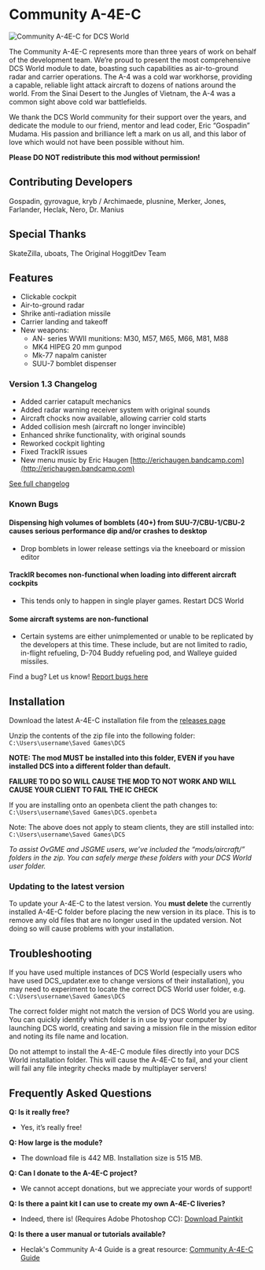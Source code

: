 # Community A-4E-C

![Community A-4E-C for DCS World](https://user-images.githubusercontent.com/46121009/57830942-41b3da00-77e6-11e9-8e8c-1b7274927bb0.jpg)

The Community A-4E-C represents more than three years of work on behalf of the development team. We’re proud to present the most comprehensive DCS World module to date, boasting such capabilities as air-to-ground radar and carrier operations. The A-4 was a cold war workhorse, providing a capable, reliable light attack aircraft to dozens of nations around the world. From the Sinai Desert to the Jungles of Vietnam, the A-4 was a common sight above cold war battlefields.

We thank the DCS World community for their support over the years, and dedicate the module to our friend, mentor and lead coder, Eric “Gospadin” Mudama. His passion and brilliance left a mark on us all, and this labor of love which would not have been possible without him.

**Please DO NOT redistribute this mod without permission!**

## Contributing Developers

Gospadin, gyrovague, kryb / Archimaede, plusnine, Merker, Jones, Farlander, Heclak, Nero, Dr. Manius

## Special Thanks

SkateZilla, uboats, The Original HoggitDev Team

## Features

- Clickable cockpit
- Air-to-ground radar
- Shrike anti-radiation missile
- Carrier landing and takeoff
- New weapons:
  - AN- series WWII munitions: M30, M57, M65, M66, M81, M88
  - MK4 HIPEG 20 mm gunpod
  - Mk-77 napalm canister
  - SUU-7 bomblet dispenser

### Version 1.3 Changelog

- Added carrier catapult mechanics
- Added radar warning receiver system with original sounds
- Aircraft chocks now available, allowing carrier cold starts
- Added collision mesh (aircraft no longer invincible)
- Enhanced shrike functionality, with original sounds
- Reworked cockpit lighting
- Fixed TrackIR issues
- New menu music by Eric Haugen [http://erichaugen.bandcamp.com](http://erichaugen.bandcamp.com)

[See full changelog](CHANGELOG.md)

### Known Bugs

#### Dispensing high volumes of bomblets (40+) from SUU-7/CBU-1/CBU-2 causes serious performance dip and/or crashes to desktop

- Drop bomblets in lower release settings via the kneeboard or mission editor

#### TrackIR becomes non-functional when loading into different aircraft cockpits

- This tends only to happen in single player games. Restart DCS World

#### Some aircraft systems are non-functional

- Certain systems are either unimplemented or unable to be replicated by the developers at this time. These include, but are not limited to radio, in-flight refueling, D-704 Buddy refueling pod, and Walleye guided missiles.

Find a bug? Let us know! [Report bugs here](https://github.com/heclak/community-a4e-c/issues)

## Installation

Download the latest A-4E-C installation file from the [releases page](https://github.com/heclak/community-a4e-c/releases/)

Unzip the contents of the zip file into the following folder: `C:\Users\username\Saved Games\DCS`

**NOTE: The mod MUST be installed into this folder, EVEN if you have installed DCS into a different folder than default.**

**FAILURE TO DO SO WILL CAUSE THE MOD TO NOT WORK AND WILL CAUSE YOUR CLIENT TO FAIL THE IC CHECK**

If you are installing onto an openbeta client the path changes to: `C:\Users\username\Saved Games\DCS.openbeta`

Note: The above does not apply to steam clients, they are still installed into: `C:\Users\username\Saved Games\DCS`

_To assist OvGME and JSGME users, we’ve included the “mods/aircraft/” folders in the zip. You can safely merge these folders with your DCS World user folder._

### Updating to the latest version

To update your A-4E-C to the latest version. You **must delete** the currently installed A-4E-C folder before placing the new version in its place. This is to remove any old files that are no longer used in the updated version. Not doing so will cause problems with your installation.

## Troubleshooting

If you have used multiple instances of DCS World (especially users who have used DCS_updater.exe to change versions of their installation), you may need to experiment to locate the correct DCS World user folder, e.g. `C:\Users\username\Saved Games\DCS`

The correct folder might not match the version of DCS World you are using. You can quickly identify which folder is in use by your computer by launching DCS world, creating and saving a mission file in the mission editor and noting its file name and location.

Do not attempt to install the A-4E-C module files directly into your DCS World installation folder. This will cause the A-4E-C to fail, and your client will fail any file integrity checks made by multiplayer servers!

## Frequently Asked Questions

**Q: Is it really free?**

- Yes, it’s really free!

**Q: How large is the module?**

- The download file is 442 MB. Installation size is 515 MB.

**Q: Can I donate to the A-4E-C project?**

- We cannot accept donations, but we appreciate your words of support!

**Q: Is there a paint kit I can use to create my own A-4E-C liveries?**

- Indeed, there is! (Requires Adobe Photoshop CC): [Download Paintkit](https://drive.google.com/uc?export=download&id=1wjLMFu38EXqYOcEjJakuvzedhWdbWNW0)

**Q: Is there a user manual or tutorials available?**

- Heclak's Community A-4 Guide is a great resource: [Community A-4E-C Guide](https://docs.google.com/presentation/d/1cUH7jpAoGHm-IzUDnv_NDhiZlvX55Q9WvpgR1d9ksYY/edit?usp=sharing)
